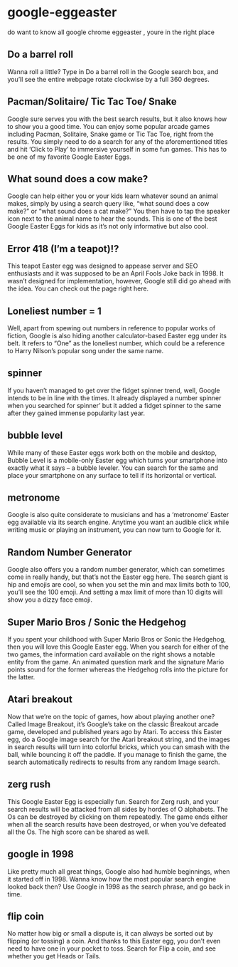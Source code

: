 # google-eggeaster
do want to know all google chrome eggeaster , youre in the right place

## Do a barrel roll
Wanna roll a little? Type in Do a barrel roll in the Google search box, and you’ll see the entire webpage rotate clockwise by a full 360 degrees.

## Pacman/Solitaire/ Tic Tac Toe/ Snake

Google sure serves you with the best search results, but it also knows how to show you a good time. You can enjoy some popular arcade games including Pacman, Solitaire, Snake game or Tic Tac Toe, right from the results. You simply need to do a search for any of the aforementioned titles and hit ‘Click to Play’ to immersive yourself in some fun games. This has to be one of my favorite Google Easter Eggs.

## What sound does a cow make?
Google can help either you or your kids learn whatever sound an animal makes, simply by using a search query like, “what sound does a cow make?” or “what sound does a cat make?” You then have to tap the speaker icon next to the animal name to hear the sounds. This is one of the best Google Easter Eggs for kids as it’s not only informative but also cool.

## Error 418 (I’m a teapot)!?

This teapot Easter egg was designed to appease server and SEO enthusiasts and it was supposed to be an April Fools Joke back in 1998. It wasn’t designed for implementation, however, Google still did go ahead with the idea. You can check out the page right here.

## Loneliest number = 1

Well, apart from spewing out numbers in reference to popular works of fiction, Google is also hiding another calculator-based Easter egg under its belt. It refers to “One” as the loneliest number, which could be a reference to Harry Nilson’s popular song under the same name.

## spinner

If you haven’t managed to get over the fidget spinner trend, well, Google intends to be in line with the times. It already displayed a number spinner when you searched for spinner’ but it added a fidget spinner to the same after they gained immense popularity last year.

## bubble level

While many of these Easter eggs work both on the mobile and desktop, Bubble Level is a mobile-only Easter egg which turns your smartphone into exactly what it says – a bubble leveler. You can search for the same and place your smartphone on any surface to tell if its horizontal or vertical.

## metronome

Google is also quite considerate to musicians and has a ‘metronome’ Easter egg available via its search engine. Anytime you want an audible click while writing music or playing an instrument, you can now turn to Google for it.

## Random Number Generator

Google also offers you a random number generator, which can sometimes come in really handy, but that’s not the Easter egg here. The search giant is hip and emojis are cool, so when you set the min and max limits both to 100, you’ll see the 100 emoji. And setting a max limit of more than 10 digits will show you a dizzy face emoji.

##  Super Mario Bros / Sonic the Hedgehog

If you spent your childhood with Super Mario Bros or Sonic the Hedgehog, then you will love this Google Easter egg. When you search for either of the two games, the information card available on the right shows a notable entity from the game. An animated question mark and the signature Mario points sound for the former whereas the Hedgehog rolls into the picture for the latter.


## Atari breakout

Now that we’re on the topic of games, how about playing another one? Called Image Breakout, it’s Google’s take on the classic Breakout arcade game, developed and published years ago by Atari. To access this Easter egg, do a Google image search for the Atari breakout string, and the images in search results will turn into colorful bricks, which you can smash with the ball, while bouncing it off the paddle. If you manage to finish the game, the search automatically redirects to results from any random Image search.


## zerg rush

This Google Easter Egg is especially fun. Search for Zerg rush, and your search results will be attacked from all sides by hordes of O alphabets. The Os can be destroyed by clicking on them repeatedly. The game ends either when all the search results have been destroyed, or when you’ve defeated all the Os. The high score can be shared as well.

## google in 1998

Like pretty much all great things, Google also had humble beginnings, when it started off in 1998. Wanna know how the most popular search engine looked back then? Use Google in 1998 as the search phrase, and go back in time.

## flip coin 

No matter how big or small a dispute is, it can always be sorted out by flipping (or tossing) a coin. And thanks to this Easter egg, you don’t even need to have one in your pocket to toss. Search for Flip a coin, and see whether you get Heads or Tails.
